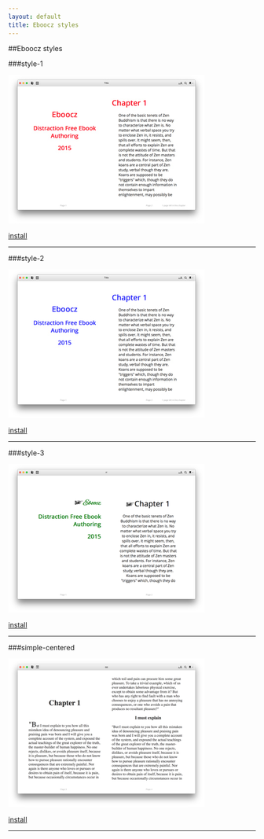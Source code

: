 ```yaml
---
layout: default
title: Eboocz styles
---
```


##Eboocz styles


###style-1

![style-1](images/style-1.png "style-1")

[install](styles/style-1.ebczstyle)

----------

###style-2

![style-2](images/style-2.png "style-2")

[install](styles/style-2.ebczstyle)

----------

###style-3

![style-3](images/style-3.png "style-3")

[install](styles/style-3.ebczstyle)

----------

###simple-centered

![simple-centered](images/simple-centered.png "simple-centered")

[install](styles/simple-centered.ebczstyle)

----------



